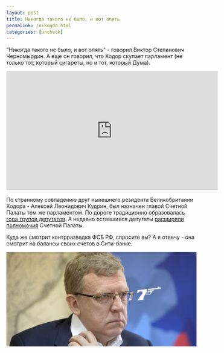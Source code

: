 ```yaml
---
layout: post
title: Никогда такого не было, и вот опять
permalink: /nikogda.html
categories: [uncheck]
---
```


"Никогда такого не было, и вот опять" - говорил Виктор Степанович Черномырдин. 
А еще он говорил, что Ходор скупает парламент (не только тот, который сигареты, но и тот, который Дума).

<iframe width="560" height="315" src="https://www.youtube.com/embed/l4Deyv1KPTA" frameborder="0" allow="accelerometer; autoplay; encrypted-media; gyroscope; picture-in-picture" allowfullscreen></iframe>

По странному совпадению друг нынешнего резидента Великобритании Ходора - Алексей Леонидович Кудрин, был назначен главой Счетной Палаты тем же парламентом.
По дороге традиционно образовалась <a href="https://newizv.ru/news/incident/16-05-2018/v-moskve-nayden-mertvym-chlen-vysshego-soveta-edinoy-rossii-yuriy-kotler">гора трупов депутатов</a>.
А недавно оставшиеся депутаты <a href="https://www.kommersant.ru/doc/3967901">расширили полномочия</a> Счетной Палаты.

Куда же смотрит контрразведка ФСБ РФ, спросите вы? 
А я отвечу - она смотрит на балансы своих счетов в Сити-банке.

![007](/images/2019/05/007.jpg)
